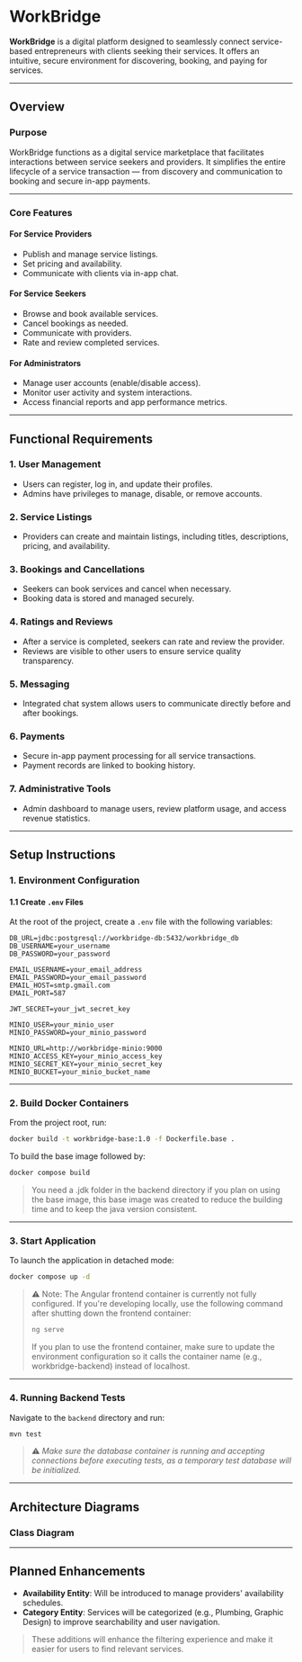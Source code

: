 # **WorkBridge**

**WorkBridge** is a digital platform designed to seamlessly connect service-based entrepreneurs with clients seeking their services. It offers an intuitive, secure environment for discovering, booking, and paying for services.

---

## **Overview**

### **Purpose**

WorkBridge functions as a digital service marketplace that facilitates interactions between service seekers and providers. It simplifies the entire lifecycle of a service transaction — from discovery and communication to booking and secure in-app payments.

---

### **Core Features**

#### **For Service Providers**

* Publish and manage service listings.
* Set pricing and availability.
* Communicate with clients via in-app chat.

#### **For Service Seekers**

* Browse and book available services.
* Cancel bookings as needed.
* Communicate with providers.
* Rate and review completed services.

#### **For Administrators**

* Manage user accounts (enable/disable access).
* Monitor user activity and system interactions.
* Access financial reports and app performance metrics.

---

## **Functional Requirements**

### **1. User Management**

* Users can register, log in, and update their profiles.
* Admins have privileges to manage, disable, or remove accounts.

### **2. Service Listings**

* Providers can create and maintain listings, including titles, descriptions, pricing, and availability.

### **3. Bookings and Cancellations**

* Seekers can book services and cancel when necessary.
* Booking data is stored and managed securely.

### **4. Ratings and Reviews**

* After a service is completed, seekers can rate and review the provider.
* Reviews are visible to other users to ensure service quality transparency.

### **5. Messaging**

* Integrated chat system allows users to communicate directly before and after bookings.

### **6. Payments**

* Secure in-app payment processing for all service transactions.
* Payment records are linked to booking history.

### **7. Administrative Tools**

* Admin dashboard to manage users, review platform usage, and access revenue statistics.

---

## **Setup Instructions**

### **1. Environment Configuration**

#### **1.1 Create ********`.env`******** Files**

At the root of the project, create a `.env` file with the following variables:

```env
DB_URL=jdbc:postgresql://workbridge-db:5432/workbridge_db
DB_USERNAME=your_username
DB_PASSWORD=your_password

EMAIL_USERNAME=your_email_address
EMAIL_PASSWORD=your_email_password
EMAIL_HOST=smtp.gmail.com
EMAIL_PORT=587

JWT_SECRET=your_jwt_secret_key

MINIO_USER=your_minio_user
MINIO_PASSWORD=your_minio_password

MINIO_URL=http://workbridge-minio:9000
MINIO_ACCESS_KEY=your_minio_access_key
MINIO_SECRET_KEY=your_minio_secret_key
MINIO_BUCKET=your_minio_bucket_name
```

---

### **2. Build Docker Containers**

From the project root, run:

```bash
docker build -t workbridge-base:1.0 -f Dockerfile.base .
```

To build the base image followed by:

```bash
docker compose build
```

> You need a .jdk folder in the backend directory if you plan on using the base image, this base image was created to reduce the building time and to keep the java version consistent.

---

### **3. Start Application**

To launch the application in detached mode:

```bash
docker compose up -d
```

> ⚠️ Note: The Angular frontend container is currently not fully configured. If you're developing locally, use the following command after shutting down the frontend container:
>
> ```bash
> ng serve
> ```
>
> If you plan to use the frontend container, make sure to update the environment configuration so it calls the container name (e.g., workbridge-backend) instead of localhost.

---

### **4. Running Backend Tests**

Navigate to the `backend` directory and run:

```bash
mvn test
```

> ⚠️ *Make sure the database container is running and accepting connections before executing tests, as a temporary test database will be initialized.*

---

## **Architecture Diagrams**

### **Class Diagram**

---

## **Planned Enhancements**

* **Availability Entity**: Will be introduced to manage providers' availability schedules.
* **Category Entity**: Services will be categorized (e.g., Plumbing, Graphic Design) to improve searchability and user navigation.

> These additions will enhance the filtering experience and make it easier for users to find relevant services.
